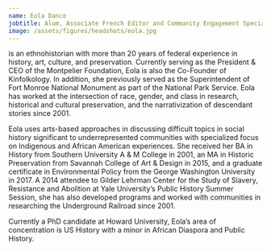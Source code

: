 ```yaml
---
name: Eola Dance
jobtitle: Alum, Associate French Editor and Community Engagement Specialist
image: /assets/figures/headshots/eola.jpg
---
```

is an ethnohistorian with more than 20 years of federal experience in history, art, culture, and preservation. Currently serving as the President & CEO of the Montpelier Foundation, Eola is also the Co-Founder of Kinfolkology. In addition, she previously served as the Superintendent of Fort Monroe National Monument as part of the National Park Service. Eola has worked at the intersection of race, gender, and class in research, historical and cultural preservation, and the narrativization of descendant stories since 2001.  

Eola uses arts-based approaches in discussing difficult topics in social history significant to underrepresented communities with specialized focus on Indigenous and African American experiences. She received her BA in History from Southern University A & M College in 2001, an MA in Historic Preservation from Savannah College of Art & Design in 2015, and a graduate certificate in Environmental Policy from the George Washington University in 2017. A 2014 attendee to Gilder Lehrman Center for the Study of Slavery, Resistance and Abolition at Yale University’s Public History Summer Session, she has also developed programs and worked with communities in researching the Underground Railroad since 2001.  

Currently a PhD candidate at Howard University, Eola’s area of concentration is US History with a minor in African Diaspora and Public History.